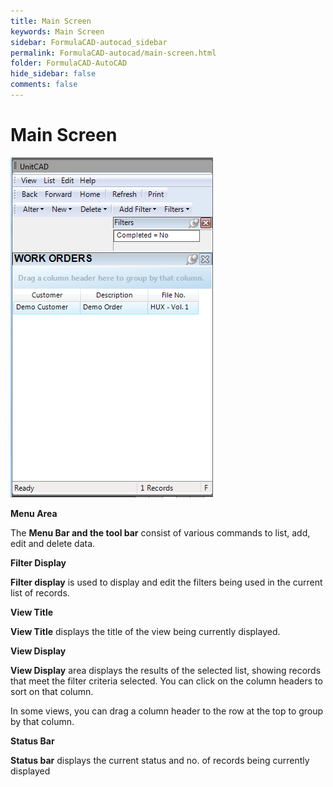 ```yaml
---
title: Main Screen
keywords: Main Screen
sidebar: FormulaCAD-autocad_sidebar
permalink: FormulaCAD-autocad/main-screen.html
folder: FormulaCAD-AutoCAD
hide_sidebar: false
comments: false
---
```

# Main Screen

![](/images/FormulaCAD-main-screen.png)

**Menu Area**

The **Menu Bar and the tool bar** consist of various commands to list, add, edit and delete data.

**Filter Display**

**Filter display** is used to display and edit the filters being used in the current list of records.

**View Title**

**View Title** displays the title of the view being currently displayed.

**View Display**

**View Display** area displays the results of the selected list, showing records that meet the filter criteria selected. You can click on the column headers to sort on that column.

In some views, you can drag a column header to the row at the top to group by that column.

**Status Bar**

**Status bar** displays the current status and no. of records being currently displayed
